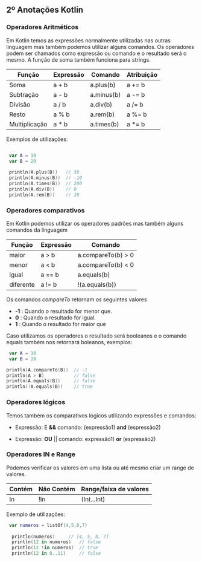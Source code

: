 ## 2º Anotações Kotlin

### Operadores Aritméticos

Em Kotlin temos as expressões normalmente utilizadas nas outras linguagem mas também podemos utilizar alguns comandos. Os operadores podem ser chamados como expressão ou comando e o resultado será o mesmo. A função de soma também funciona para strings.

| Função   | Expressão | Comando   | Atribuição|
| ---------| --------- | --------- | --------- |
| Soma     |   a + b   | a.plus(b) | a += b    |
| Subtração|   a - b   | a.minus(b)| a -= b    |
| Divisão  |   a / b   | a.div(b)  | a /= b    |
| Resto    |   a % b   | a.rem(b)  | a %= b    |
|Multiplicação | a * b  | a.times(b)| a *= b    |


Exemplos de utilizações: 

~~~kotlin 

 var A = 10
 var B = 20
    
 println(A.plus(B))   // 30
 println(A.minus(B))  // -10
 println(A.times(B))  // 200
 println(A.div(B))    // 0
 println(A.rem(B))    // 10
~~~

### Operadores comparativos

 Em Kotlin podemos utilizar os operadores padrões mas também alguns comandos da linguagem

 | Função    | Expressão  | Comando           |
 | ------    | ---------- | ------------------|
 | maior     | a > b      | a.compareTo(b) > 0| 
 | menor     | a < b      | a.compareTo(b) < 0| 
 | igual     | a == b     | a.equals(b)       |
 | diferente |a != b      | !(a.equals(b))    |

 Os comandos _compareTo_ retornam os seguintes valores

 - **-1** : Quando o resultado for menor que.
 - **0**  : Quando o resultado for igual.
 - **1**  : Quando o resultado for maior que

 Caso utilizamos os operadores o resultado será booleanos e o comando equals também nos retornará boleanos, exemplos:

 ~~~kotlin 
  var A = 10
  var B = 20

println(A.compareTo(B))  // -1
println(A > B)           // false
println(A.equals(B))     // false
println(!A.equals(B))    // true
 ~~~


### Operadores lógicos

Temos também os comparativos lógicos utilizando expressões e comandos:  

- Expressão: E **&&**  comando: (expressão1) **and** (espressão2)

- Expressão: **OU** || comando: expressão1) **or** (espressão2)


### Operadores IN e Range

Podemos verificar os valores em uma lista ou até mesmo criar um range de valores.

| Contém | Não Contém | Range/faixa de valores |
|--------| -----------| -----------------------|
| In     |      !In   |       (Int...Int)      |


Exemplo de utilizações: 

~~~Kotlin 
 var numeros = listOf(4,5,8,7)
  
  println(numeros)	   // [4, 5, 8, 7]
  println(12 in numeros)   // false
  println(12 !in numeros)  // true
  println(12 in 0..11)     // false
~~~
